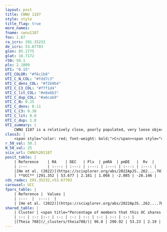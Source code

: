 ```yaml
---
layout: post
title: CWNU 1187
style: style
title_flag: true
more_names: 
fname: cwnu1187
fov: 1.67
ra_icrs: 291.35232
de_icrs: 53.67703
glon: 85.1775
glat: 16.7172
r50: 50.1
plx: 2.1809
UTI: "0.15"
UTI_COLOR: "#f6c1b8"
UTI_C_N_COL: "#fdd7c3"
UTI_C_dens_COL: "#f2b9b4"
UTI_C_C3_COL: "#fff1d4"
UTI_C_lit_COL: "#e0a6b3"
UTI_C_dup_COL: "#a6cab9"
UTI_C_N: 0.25
UTI_C_dens: 0.11
UTI_C_C3: 0.38
UTI_C_lit: 0.0
UTI_C_dup: 1.0
UTI_summary: |
    CWNU 1187 is a relatively close, poorly populated, very loose object of low C3 quality. It was recently reported in the literature. This object shares a large percentage of members with a later reported entry.
class3: |
    <span style="color: red; font-weight: bold;">C</span><span style="color: #FFC300; font-weight: bold;">B</span>
r_50_val: 50.1
N_50_val: 25
scix_url: CWNU%201187
posit_table: |
    | Reference    | RA    | DEC   | Plx  | pmRA  | pmDE   |  Rv  |
    | :---         | :---: | :---: | :---: | :---: | :---: | :---: |
    |[He et al. (2022)](https://scixplorer.org/abs/2022ApJS..262....7H) | 291.025 | 53.824 | 2.201 | 1.075 | -2.07 | -- |
    | **UCC** |291.352 | 53.677 | 2.181 | 1.068 | -2.085 | -26.146 | 
cds_radec: 291.35232,+53.67703
carousel: UCC
fpars_table: |
    | Reference |  Values |
    | :---  |  :---:  |
    | [He et al. (2022)](https://scixplorer.org/abs/2022ApJS..262....7H) | `A0=0.65, logAge=7.95` |
shared_table: |
    | Cluster | <span title="Percentage of members that this OC shares with the ones listed">%</span>   | RA   | DEC   | Plx   | pmRA  | pmDE  | Rv | UTI |
    | :-: | :-: |:-: | :-: | :-: | :-: | :-: | :-: | :-: |
    |[Theia 708](/_clusters/theia708/)| 96.0 | 290.92 | 53.23 | 2.19 | 1.05 | -2.18 | -24.95 |0.19 |
---
```

